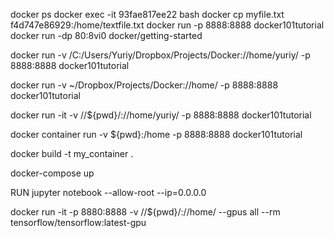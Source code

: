 docker ps
docker exec -it 93fae817ee22 bash
docker cp myfile.txt f4d747e86929:/home/textfile.txt
docker run -p 8888:8888 docker101tutorial
docker run -dp 80:8vi0 docker/getting-started

docker run -v /C:/Users/Yuriy/Dropbox/Projects/Docker://home/yuriy/ -p 8888:8888 docker101tutorial

docker run -v ~/Dropbox/Projects/Docker://home/ -p 8888:8888 docker101tutorial

docker run -it -v //${pwd}/://home/yuriy/ -p 8888:8888 docker101tutorial 

docker container run -v ${pwd}:/home -p 8888:8888 docker101tutorial 

docker build -t my_container .

docker-compose up

RUN jupyter notebook --allow-root --ip=0.0.0.0

docker run -it -p 8880:8888 -v //${pwd}/://home/ --gpus all --rm tensorflow/tensorflow:latest-gpu